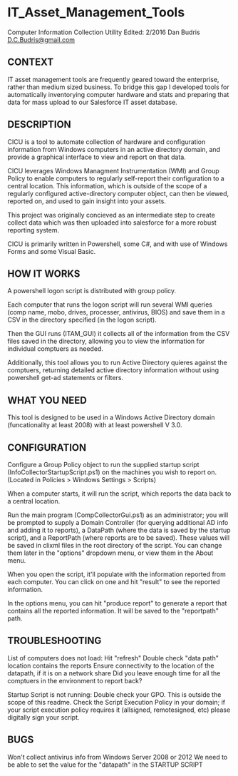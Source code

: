 # IT_Asset_Management_Tools

Computer Information Collection Utility
Edited: 2/2016
Dan Budris D.C.Budris@gmail.com

CONTEXT
-------
IT asset management tools are frequently geared toward the enterprise, rather than medium sized business.  To bridge this gap I developed tools for automatically inventorying computer hardware and stats and preparing that data for mass upload to our Salesforce IT asset database.  

DESCRIPTION
-----------

CICU is a tool to automate collection of hardware and configuration information from Windows computers in an active directory domain, and provide a graphical interface to view and report on that data.

CICU leverages Windows Managment Instrumentation (WMI) and Group Policy to enable computers to regularly self-report their configuration to a central location.  This information, which is outside of the scope of a regularly configured active-directory computer object, can then be viewed, reported on, and used to gain insight into your assets.  

This project was originally concieved as an intermediate step to create collect data which was then uploaded into salesforce for a more robust reporting system.  

CICU is primarily written in Powershell, some C#, and with use of Windows Forms and some Visual Basic.

HOW IT WORKS
-----------
A powershell logon script is distributed with group policy.

Each computer that runs the logon script will run several WMI queries (comp name, mobo, drives, processer, antivirus, BIOS) and save them in a CSV in the directory specified (in the logon script).

Then the GUI runs (ITAM_GUI) it collects all of the information from the CSV files saved in the directory, allowing you to view the information for individual comptuers as needed.

Additionally, this tool allows you to run Active Directory quieres against the comptuers, returning detailed active directory information without using powershell get-ad statements or filters. 


WHAT YOU NEED
-------------
This tool is designed to be used in a Windows Active Directory domain (funcationality at least 2008) with at least powershell V 3.0.  


CONFIGURATION
-------------
Configure a Group Policy object to run the supplied startup script (InfoCollectorStartupScript.ps1) on the machines you wish to report on. (Located in Policies > Windows Settings > Scripts)

When a computer starts, it will run the script, which reports the data back to a central location.  

Run the main program (CompCollectorGui.ps1) as an administrator; you will be prompted to supply a Domain Controller (for querying additional AD info and adding it to reports), a DataPath (where the data is saved by the startup script), and a ReportPath (where reports are to be saved).  These values will be saved in clixml files in the root directory of the script.  You can change them later in the "options" dropdown menu, or view them in the About menu.

When you open the script, it'll populate with the information reported from each computer.  You can click on one and hit "result" to see the reported information.  

In the options menu, you can hit "produce report" to generate a report that contains all the reported information.  It will be saved to the "reportpath" path.  

TROUBLESHOOTING
---------------

List of computers does not load:
Hit "refresh"
Double check "data path" location contains the reports
Ensure connectivity to the location of the datapath, if it is on a network share
Did you leave enough time for all the comptuers in the environment to report back?

Startup Script is not running:
Double check your GPO.  This is outside the scope of this readme.
Check the Script Execution Policy in your domain; if your script execution policy requires it (allsigned, remotesigned, etc) please digitally sign your script.


BUGS
----
Won't collect antivirus info from Windows Server 2008 or 2012
We need to be able to set the value for the "datapath" in the STARTUP SCRIPT
